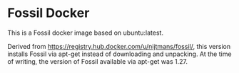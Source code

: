 Fossil Docker
====

This is a Fossil docker image based on ubuntu:latest.

Derived from https://registry.hub.docker.com/u/nijtmans/fossil/, this version installs Fossil via apt-get instead of downloading and unpacking. At the time of writing, the version of Fossil available via apt-get was 1.27.


